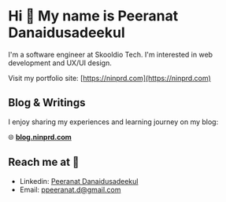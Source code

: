 # Hi 👋 My name is Peeranat Danaidusadeekul

I'm a software engineer at Skooldio Tech. I'm interested in web development and UX/UI design.

Visit my portfolio site: [https://ninprd.com](https://ninprd.com)

## Blog & Writings

I enjoy sharing my experiences and learning journey on my blog:

🌐 **[blog.ninprd.com](https://blog.ninprd.com)**

## Reach me at :incoming_envelope:
* Linkedin: [Peeranat Danaidusadeekul](https://www.linkedin.com/in/peeranatd/)
* Email: [ppeeranat.d@gmail.com](mailto:ppeeranat.d@skooldio.com)
